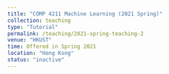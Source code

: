 ```yaml
---
title: "COMP 4211 Machine Learning (2021 Spring)"
collection: teaching
type: "Tutorial"
permalink: /teaching/2021-spring-teaching-2
venue: "HKUST"
time: Offered in Spring 2021
location: "Hong Kong"
status: "inactive"
---
```

